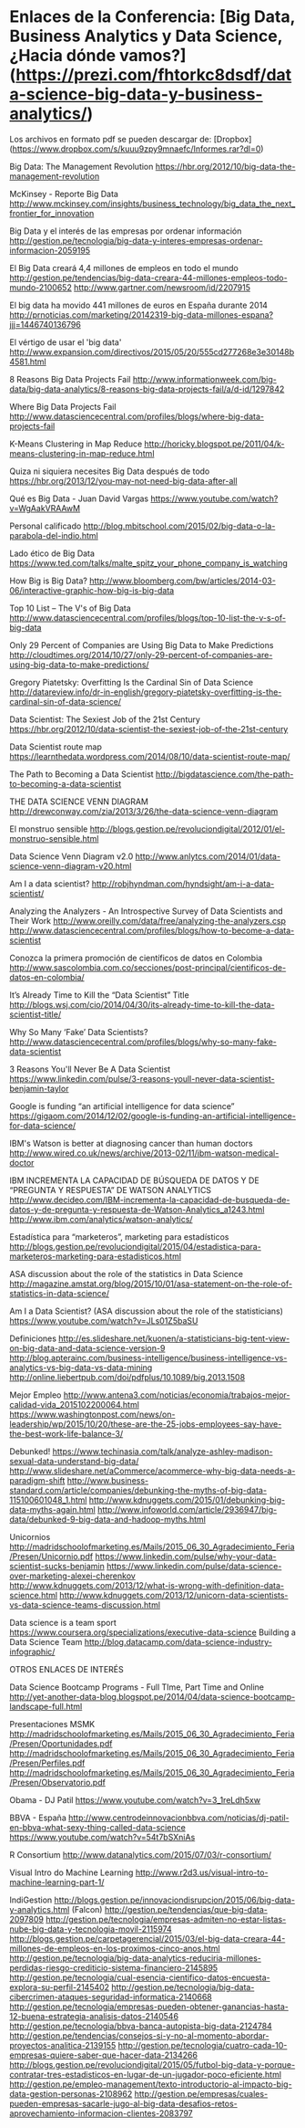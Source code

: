 # Enlaces de la Conferencia: [Big Data, Business Analytics y Data Science, ¿Hacia dónde vamos?] (https://prezi.com/fhtorkc8dsdf/data-science-big-data-y-business-analytics/)

Los archivos en formato pdf se pueden descargar de: [Dropbox] (https://www.dropbox.com/s/kuuu9zpy9mnaefc/Informes.rar?dl=0)

Big Data: The Management Revolution
https://hbr.org/2012/10/big-data-the-management-revolution

McKinsey - Reporte Big Data
http://www.mckinsey.com/insights/business_technology/big_data_the_next_frontier_for_innovation

Big Data y el interés de las empresas por ordenar información
http://gestion.pe/tecnologia/big-data-y-interes-empresas-ordenar-informacion-2059195

El Big Data creará 4,4 millones de empleos en todo el mundo
http://gestion.pe/tendencias/big-data-creara-44-millones-empleos-todo-mundo-2100652
http://www.gartner.com/newsroom/id/2207915

El big data ha movido 441 millones de euros en España durante 2014
http://prnoticias.com/marketing/20142319-big-data-millones-espana?jjj=1446740136796

El vértigo de usar el 'big data'
http://www.expansion.com/directivos/2015/05/20/555cd277268e3e30148b4581.html

8 Reasons Big Data Projects Fail
http://www.informationweek.com/big-data/big-data-analytics/8-reasons-big-data-projects-fail/a/d-id/1297842

Where Big Data Projects Fail
http://www.datasciencecentral.com/profiles/blogs/where-big-data-projects-fail

K-Means Clustering in Map Reduce
http://horicky.blogspot.pe/2011/04/k-means-clustering-in-map-reduce.html

Quiza ni siquiera necesites Big Data después de todo
https://hbr.org/2013/12/you-may-not-need-big-data-after-all

Qué es Big Data - Juan David Vargas
https://www.youtube.com/watch?v=WgAakVRAAwM

Personal calificado
http://blog.mbitschool.com/2015/02/big-data-o-la-parabola-del-indio.html

Lado ético de Big Data
https://www.ted.com/talks/malte_spitz_your_phone_company_is_watching

How Big is Big Data?
http://www.bloomberg.com/bw/articles/2014-03-06/interactive-graphic-how-big-is-big-data

Top 10 List – The V's of Big Data
http://www.datasciencecentral.com/profiles/blogs/top-10-list-the-v-s-of-big-data

Only 29 Percent of Companies are Using Big Data to Make Predictions
http://cloudtimes.org/2014/10/27/only-29-percent-of-companies-are-using-big-data-to-make-predictions/

Gregory Piatetsky: Overfitting Is the Cardinal Sin of Data Science
http://datareview.info/dr-in-english/gregory-piatetsky-overfitting-is-the-cardinal-sin-of-data-science/

Data Scientist: The Sexiest Job of the 21st Century
https://hbr.org/2012/10/data-scientist-the-sexiest-job-of-the-21st-century

Data Scientist route map
https://learnthedata.wordpress.com/2014/08/10/data-scientist-route-map/

The Path to Becoming a Data Scientist
http://bigdatascience.com/the-path-to-becoming-a-data-scientist

THE DATA SCIENCE VENN DIAGRAM
http://drewconway.com/zia/2013/3/26/the-data-science-venn-diagram

El monstruo sensible
http://blogs.gestion.pe/revoluciondigital/2012/01/el-monstruo-sensible.html

Data Science Venn Diagram v2.0
http://www.anlytcs.com/2014/01/data-science-venn-diagram-v20.html

Am I a data scientist?
http://robjhyndman.com/hyndsight/am-i-a-data-scientist/

Analyzing the Analyzers - An Introspective Survey of Data Scientists and Their Work
http://www.oreilly.com/data/free/analyzing-the-analyzers.csp
http://www.datasciencecentral.com/profiles/blogs/how-to-become-a-data-scientist

Conozca la primera promoción de científicos de datos en Colombia
http://www.sascolombia.com.co/secciones/post-principal/cientificos-de-datos-en-colombia/

It’s Already Time to Kill the “Data Scientist” Title
http://blogs.wsj.com/cio/2014/04/30/its-already-time-to-kill-the-data-scientist-title/

Why So Many ‘Fake’ Data Scientists?
http://www.datasciencecentral.com/profiles/blogs/why-so-many-fake-data-scientist

3 Reasons You'll Never Be A Data Scientist
https://www.linkedin.com/pulse/3-reasons-youll-never-data-scientist-benjamin-taylor

Google is funding “an artificial intelligence for data science”
https://gigaom.com/2014/12/02/google-is-funding-an-artificial-intelligence-for-data-science/

IBM's Watson is better at diagnosing cancer than human doctors
http://www.wired.co.uk/news/archive/2013-02/11/ibm-watson-medical-doctor

IBM INCREMENTA LA CAPACIDAD DE BÚSQUEDA DE DATOS Y DE “PREGUNTA Y RESPUESTA” DE WATSON ANALYTICS
http://www.decideo.com/IBM-incrementa-la-capacidad-de-busqueda-de-datos-y-de-pregunta-y-respuesta-de-Watson-Analytics_a1243.html
http://www.ibm.com/analytics/watson-analytics/

Estadística para “marketeros”, marketing para estadísticos
http://blogs.gestion.pe/revoluciondigital/2015/04/estadistica-para-marketeros-marketing-para-estadisticos.html

ASA discussion about the role of the statistics in Data Science
http://magazine.amstat.org/blog/2015/10/01/asa-statement-on-the-role-of-statistics-in-data-science/

Am I a Data Scientist? (ASA discussion about the role of the statisticians)
https://www.youtube.com/watch?v=JLs01Z5baSU

Definiciones
http://es.slideshare.net/kuonen/a-statisticians-big-tent-view-on-big-data-and-data-science-version-9
http://blog.apterainc.com/business-intelligence/business-intelligence-vs-analytics-vs-big-data-vs-data-mining
http://online.liebertpub.com/doi/pdfplus/10.1089/big.2013.1508

Mejor Empleo
http://www.antena3.com/noticias/economia/trabajos-mejor-calidad-vida_2015102200064.html
https://www.washingtonpost.com/news/on-leadership/wp/2015/10/20/these-are-the-25-jobs-employees-say-have-the-best-work-life-balance-3/

Debunked!
https://www.techinasia.com/talk/analyze-ashley-madison-sexual-data-understand-big-data/
http://www.slideshare.net/aCommerce/acommerce-why-big-data-needs-a-paradigm-shift
http://www.business-standard.com/article/companies/debunking-the-myths-of-big-data-115100601048_1.html
http://www.kdnuggets.com/2015/01/debunking-big-data-myths-again.html
http://www.infoworld.com/article/2936947/big-data/debunked-9-big-data-and-hadoop-myths.html

Unicornios
http://madridschoolofmarketing.es/Mails/2015_06_30_Agradecimiento_Feria/Presen/Unicornio.pdf
https://www.linkedin.com/pulse/why-your-data-scientist-sucks-benjamin
https://www.linkedin.com/pulse/data-science-over-marketing-alexei-cherenkov
http://www.kdnuggets.com/2013/12/what-is-wrong-with-definition-data-science.html
http://www.kdnuggets.com/2013/12/unicorn-data-scientists-vs-data-science-teams-discussion.html

Data science is a team sport
https://www.coursera.org/specializations/executive-data-science
Building a Data Science Team
http://blog.datacamp.com/data-science-industry-infographic/




OTROS ENLACES DE INTERÉS

Data Science Bootcamp Programs - Full TIme, Part Time and Online
http://yet-another-data-blog.blogspot.pe/2014/04/data-science-bootcamp-landscape-full.html

Presentaciones MSMK
http://madridschoolofmarketing.es/Mails/2015_06_30_Agradecimiento_Feria/Presen/Oportunidades.pdf
http://madridschoolofmarketing.es/Mails/2015_06_30_Agradecimiento_Feria/Presen/Perfiles.pdf
http://madridschoolofmarketing.es/Mails/2015_06_30_Agradecimiento_Feria/Presen/Observatorio.pdf

Obama - DJ Patil
https://www.youtube.com/watch?v=3_1reLdh5xw

BBVA - España
http://www.centrodeinnovacionbbva.com/noticias/dj-patil-en-bbva-what-sexy-thing-called-data-science
https://www.youtube.com/watch?v=54t7bSXniAs

R Consortium
http://www.datanalytics.com/2015/07/03/r-consortium/

Visual Intro do Machine Learning
http://www.r2d3.us/visual-intro-to-machine-learning-part-1/

IndiGestion
http://blogs.gestion.pe/innovaciondisrupcion/2015/06/big-data-y-analytics.html (Falcon)
http://gestion.pe/tendencias/que-big-data-2097809
http://gestion.pe/tecnologia/empresas-admiten-no-estar-listas-nube-big-data-y-tecnologia-movil-2115974
http://blogs.gestion.pe/carpetagerencial/2015/03/el-big-data-creara-44-millones-de-empleos-en-los-proximos-cinco-anos.html
http://gestion.pe/tecnologia/big-data-analytics-reduciria-millones-perdidas-riesgo-crediticio-sistema-financiero-2145895
http://gestion.pe/tecnologia/cual-esencia-cientifico-datos-encuesta-explora-su-perfil-2145402
http://gestion.pe/tecnologia/big-data-cibercrimen-ataques-seguridad-informatica-2140668
http://gestion.pe/tecnologia/empresas-pueden-obtener-ganancias-hasta-12-buena-estrategia-analisis-datos-2140546
http://gestion.pe/tecnologia/bbva-banca-autopista-big-data-2124784
http://gestion.pe/tendencias/consejos-si-y-no-al-momento-abordar-proyectos-analitica-2139155
http://gestion.pe/tecnologia/cuatro-cada-10-empresas-quiere-saber-que-hacer-data-2134266
http://blogs.gestion.pe/revoluciondigital/2015/05/futbol-big-data-y-porque-contratar-tres-estadisticos-en-lugar-de-un-jugador-poco-eficiente.html
http://gestion.pe/empleo-management/texto-introductorio-al-impacto-big-data-gestion-personas-2108962
http://gestion.pe/empresas/cuales-pueden-empresas-sacarle-jugo-al-big-data-desafios-retos-aprovechamiento-informacion-clientes-2083797



